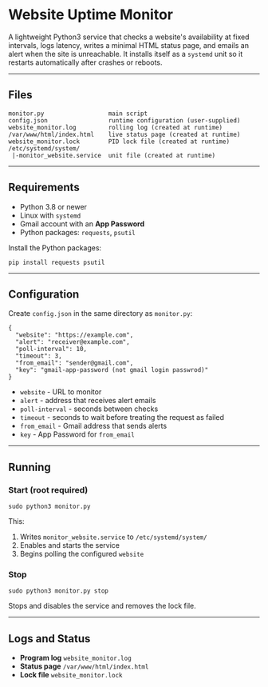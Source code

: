 # Website Uptime Monitor

A lightweight Python3 service that checks a website's availability at fixed intervals, logs latency, writes a minimal HTML status page, and emails an alert when the site is unreachable. It installs itself as a `systemd` unit so it restarts automatically after crashes or reboots.

---

## Files

    monitor.py                  main script
    config.json                 runtime configuration (user-supplied)
    website_monitor.log         rolling log (created at runtime)
    /var/www/html/index.html    live status page (created at runtime)
    website_monitor.lock        PID lock file (created at runtime)
    /etc/systemd/system/
     |-monitor_website.service  unit file (created at runtime)

---

## Requirements

-   Python 3.8 or newer
-   Linux with `systemd`
-   Gmail account with an **App Password**
-   Python packages: `requests`, `psutil`

Install the Python packages:

    pip install requests psutil

---

## Configuration

Create `config.json` in the same directory as `monitor.py`:

    {
      "website": "https://example.com",
      "alert": "receiver@example.com",
      "poll-interval": 10,
      "timeout": 3,
      "from_email": "sender@gmail.com",
      "key": "gmail-app-password (not gmail login passwrod)"
    }

-   `website` - URL to monitor
-   `alert` - address that receives alert emails
-   `poll-interval` - seconds between checks
-   `timeout` - seconds to wait before treating the request as failed
-   `from_email` - Gmail address that sends alerts
-   `key` - App Password for `from_email`

---

## Running

### Start (root required)

    sudo python3 monitor.py

This:

1. Writes `monitor_website.service` to `/etc/systemd/system/`
2. Enables and starts the service
3. Begins polling the configured `website`

### Stop

    sudo python3 monitor.py stop

Stops and disables the service and removes the lock file.

---

## Logs and Status

-   **Program log** `website_monitor.log`
-   **Status page** `/var/www/html/index.html`
-   **Lock file** `website_monitor.lock`
